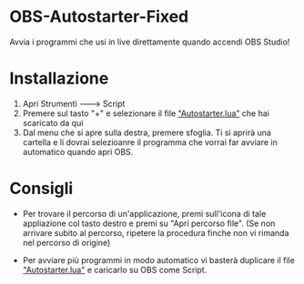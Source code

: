 # OBS-Autostarter-Fixed
Avvia i programmi che usi in live direttamente quando accendi OBS Studio!

# Installazione

1) Apri Strumenti ---> Script
2) Premere sul tasto "+" e selezionare il file ["Autostarter.lua"](https://github.com/mannaggacardarell/OBS-Autostarter-Fixed/releases/download/0.3.1/Autostarter.lua) che hai scaricato da qui
3) Dal menu che si apre sulla destra, premere sfoglia. Ti si aprirà una cartella e li dovrai selezioanre  il programma che vorrai far avviare in automatico quando apri OBS.

# Consigli

- Per trovare  il percorso di un'applicazione, premi sull'icona di tale appliazione col tasto destro e premi su "Apri percorso file".
(Se non arrivare subito al percorso, ripetere la procedura finche non  vi rimanda nel percorso di origine)

- Per avviare più programmi in modo automatico vi basterà duplicare il file ["Autostarter.lua"](https://github.com/mannaggacardarell/OBS-Autostarter-Fixed/releases/download/0.3.1/Autostarter.lua) e caricarlo su OBS come Script.
